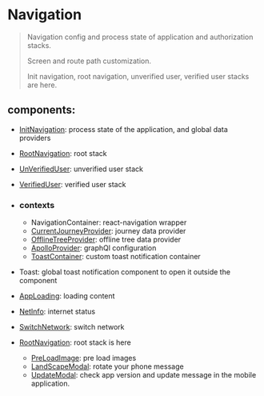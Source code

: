 # Navigation

> Navigation config and process state of application and authorization stacks.
> 
> Screen and route path customization.
> 
> Init navigation, root navigation, unverified user, verified user stacks are here.

## components:
- [InitNavigation](./InitNavigation.tsx): process state of the application, and global data providers
- [RootNavigation](./Navigation.tsx): root stack
- [UnVerifiedUser](./UnVerifiedUser.tsx): unverified user stack
- [VerifiedUser](./VerifiedUser.tsx): verified user stack


- ### contexts
  - NavigationContainer: react-navigation wrapper
  - [CurrentJourneyProvider](../services): journey data provider
  - [OfflineTreeProvider](../utilities/hooks): offline tree data provider
  - [ApolloProvider](../services): graphQl configuration
  - [ToastContainer](../components/Toast): custom toast notification container


- Toast: global toast notification component to open it outside the component
- [AppLoading](../components/AppLoading): loading content
- [NetInfo](../components/NetInfo): internet status
- [SwitchNetwork](../components/SwitchNetwork): switch network
- [RootNavigation](../navigation/README.md): root stack is here
  - [PreLoadImage](../components/PreloadImage): pre load images
  - [LandScapeModal](../components/LandScapeModal): rotate your phone message
  - [UpdateModal](../components/UpdateModal): check app version and update message in the mobile application.

